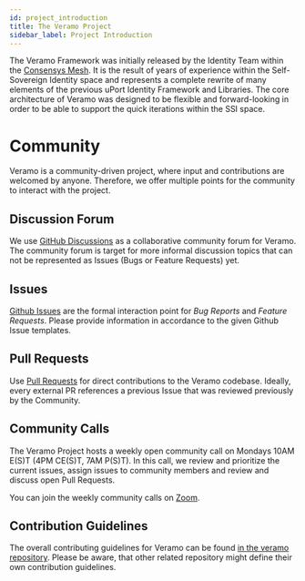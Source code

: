 ```yaml
---
id: project_introduction
title: The Veramo Project
sidebar_label: Project Introduction
---
```


The Veramo Framework was initially released by the Identity Team within the [Consensys Mesh](https://mesh.xyz/).
It is the result of years of experience within the Self-Sovereign Identity space and represents a complete rewrite
of many elements of the previous uPort Identity Framework and Libraries. The core architecture of Veramo was designed
to be flexible and forward-looking in order to be able to support the quick iterations within the SSI space.

# Community

Veramo is a community-driven project, where input and contributions are welcomed by anyone. Therefore, we offer
multiple points for the community to interact with the project.

## Discussion Forum

We use [GitHub Discussions](https://github.com/uport-project/veramo/discussions) as a collaborative community forum
for Veramo. The community forum is target for more informal discussion topics that can not be represented as Issues
(Bugs or Feature Requests) yet.

## Issues

[Github Issues](<(https://github.com/uport-project/veramo/issues)>) are the formal interaction point for _Bug Reports_
and _Feature Requests_. Please provide information in accordance to the given Github Issue templates.

## Pull Requests

Use [Pull Requests](https://github.com/uport-project/veramo/pulls) for direct contributions to the Veramo codebase.
Ideally, every external PR references a previous Issue that was reviewed previously by the Community.

## Community Calls

The Veramo Project hosts a weekly open community call on Mondays 10AM E(S)T (4PM CE(S)T, 7AM P(S)T).
In this call, we review and prioritize the current issues, assign issues to community members and review
and discuss open Pull Requests.

You can join the weekly community calls on [Zoom](./project_introduction#TODO).

## Contribution Guidelines

The overall contributing guidelines for Veramo can be found
[in the veramo repository](https://github.com/uport-project/veramo/blob/next/CONTRIBUTING.md). Please be aware,
that other related repository might define their own contribution guidelines.
